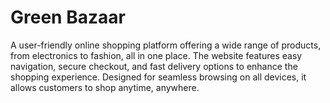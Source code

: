 # Green Bazaar
A user-friendly online shopping platform offering a wide range of products, from electronics to fashion, all in one place. The website features easy navigation, secure checkout, and fast delivery options to enhance the shopping experience. Designed for seamless browsing on all devices, it allows customers to shop anytime, anywhere.
